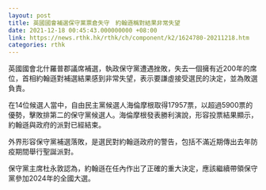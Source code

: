 ```yaml
---
layout: post
title: 英國國會補選保守黨票倉失守　約翰遜稱對結果非常失望
date: 2021-12-18 00:45:43.000000000 +08:00
link: https://news.rthk.hk/rthk/ch/component/k2/1624780-20211218.htm
categories: rthk
---
```


英國國會北什羅普郡議席補選，執政保守黨遭遇挫敗，失去一個擁有近200年的席位，首相約翰遜對補選結果感到非常失望，表示要謙虛接受選民的決定，並為敗選負責。

在14位候選人當中，自由民主黨候選人海倫摩根取得17957票，以超過5900票的優勢，擊敗排第二的保守黨候選人。海倫摩根發表勝利演說，形容投票結果顯示，約翰遜與政府的派對已經結束。

外界形容保守黨補選落敗，是選民對約翰遜政府的警告，包括不滿近期傳出去年防疫期間舉行聖誕派對。

保守黨主席杜永敦認為，約翰遜在任內作出了正確的重大決定，應該繼續帶領保守黨參加2024年的全國大選。

